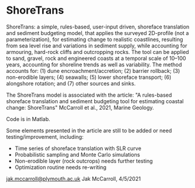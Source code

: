 # ShoreTrans

ShoreTrans: a simple, rules-based, user-input driven, shoreface translation and sediment budgeting model, that applies the surveyed 2D-profile (not a parameterization), for estimating change to realistic coastlines, resulting from sea level rise and variations in sediment supply, while accounting for armouring, hard-rock cliffs and outcropping rocks.  The tool can be applied to sand, gravel, rock and engineered coasts at a temporal scale of 10–100 years, accounting for shoreline trends as well as variability. The method accounts for: (1) dune encroachment/accretion; (2) barrier rollback; (3) non-erodible layers; (4) seawalls; (5) lower shoreface transport; (6) alongshore rotation; and (7) other sources and sinks. 

The ShoreTrans model is associated with the article:
"A rules-based shoreface translation and sediment budgeting tool for estimating coastal change: ShoreTrans" McCarroll et al., 2021, Marine Geology.

Code is in Matlab.

Some elements presented in the article are still to be added or need testing/improvement, including:
- Time series of shoreface translation with SLR curve
- Probabilistic sampling and Monte Carlo simulations
- Non-erodible layer (rock outcrops) needs further testing
- Optimization routine needs re-writing

jak.mccarroll@plymouth.ac.uk
Jak McCarroll, 4/5/2021
